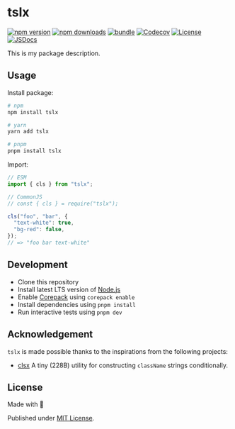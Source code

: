# tslx

[![npm version][npm-version-src]][npm-version-href]
[![npm downloads][npm-downloads-src]][npm-downloads-href]
[![bundle][bundle-src]][bundle-href]
[![Codecov][codecov-src]][codecov-href]
[![License][license-src]][license-href]
[![JSDocs][jsdocs-src]][jsdocs-href]

This is my package description.

## Usage

Install package:

```sh
# npm
npm install tslx

# yarn
yarn add tslx

# pnpm
pnpm install tslx
```

Import:

```js
// ESM
import { cls } from "tslx";

// CommonJS
// const { cls } = require("tslx");

cls("foo", "bar", {
  "text-white": true,
  "bg-red": false,
});
// => "foo bar text-white"
```

## Development

- Clone this repository
- Install latest LTS version of [Node.js](https://nodejs.org/en/)
- Enable [Corepack](https://github.com/nodejs/corepack) using `corepack enable`
- Install dependencies using `pnpm install`
- Run interactive tests using `pnpm dev`

## Acknowledgement
`tslx` is made possible thanks to the inspirations from the following projects:

- [clsx](https://github.com/lukeed/clsx) A tiny (228B) utility for constructing `className` strings conditionally.

## License

Made with 💛

Published under [MIT License](./LICENSE).

<!-- Badges -->

[npm-version-src]: https://img.shields.io/npm/v/tslx?style=flat&colorA=18181B&colorB=F0DB4F
[npm-version-href]: https://npmjs.com/package/tslx
[npm-downloads-src]: https://img.shields.io/npm/dm/tslx?style=flat&colorA=18181B&colorB=F0DB4F
[npm-downloads-href]: https://npmjs.com/package/tslx
[codecov-src]: https://img.shields.io/codecov/c/gh/chizukicn/tslx/main?style=flat&colorA=18181B&colorB=F0DB4F
[codecov-href]: https://codecov.io/gh/chizukicn/tslx
[bundle-src]: https://img.shields.io/bundlephobia/minzip/tslx?style=flat&colorA=18181B&colorB=F0DB4F
[bundle-href]: https://bundlephobia.com/result?p=tslx
[license-src]: https://img.shields.io/github/license/chizukicn/tslx.svg?style=flat&colorA=18181B&colorB=F0DB4F
[license-href]: https://github.com/chizukicn/tslx/blob/main/LICENSE
[jsdocs-src]: https://img.shields.io/badge/jsDocs.io-reference-18181B?style=flat&colorA=18181B&colorB=F0DB4F
[jsdocs-href]: https://www.jsdocs.io/package/tslx
